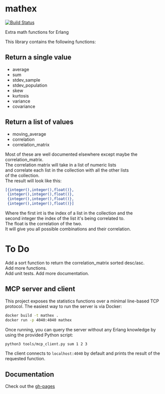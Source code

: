 mathex
======
[![Build Status](https://api.travis-ci.org/nisbus/mathex.png?branch=master)](https://api.travis-ci.org/nisbus/mathex.png?branch=master) 

Extra math functions for Erlang

This library contains the following functions:

## Return a single value  
  
* average  
* sum  
* stdev_sample  
* stdev_population  
* skew  
* kurtosis  
* variance  
* covariance  

## Return a list of values  
  
* moving_average  
* correlation   
* correlation_matrix 
  
Most of these are well documented elsewhere except maybe the  
correlation_matrix.  
The correlation matrix will take in a list of numeric lists  
and correlate each list in the collection with all the other lists  
of the collection.  
The result will look like this:  
  
```erlang
[{integer(),integer(),float()},
 {integer(),integer(),float()},
 {integer(),integer(),float()},
 {integer(),integer(),float()}]
```
  
Where the first int is the index of a list in the collection and the   
second integer the index of the list it's being correlated to.  
The float is the correlation of the two.  
It will give you all possible combinations and their correlation.  
  
  
# To Do  
Add a sort function to return the correlation_matrix sorted desc/asc.  
Add more functions.  
Add unit tests.
Add more documentation.

## MCP server and client

This project exposes the statistics functions over a minimal line-based TCP
protocol.  The easiest way to run the server is via Docker:

```bash
docker build -t mathex .
docker run -p 4040:4040 mathex
```

Once running, you can query the server without any Erlang knowledge by using
the provided Python script:

```bash
python3 tools/mcp_client.py sum 1 2 3
```

The client connects to `localhost:4040` by default and prints the result of the
requested function.


## Documentation
Check out the [gh-pages](http://nisbus.github.com/mathex)
